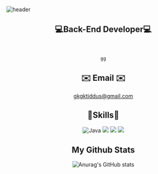 ![header](https://capsule-render.vercel.app/api?type=Waving&color=auto&height=300&section=header&text=Welcome&fontSize=80&fontAlignY=42&desc=SungYeon's%20Github%20Profile&descAlign=60&descSize=20&descAlignY=57)



<div align=center>

## 💻Back-End Developer💻
  <br>
  
```  
gg

```
## ✉️ Email ✉️

gkgktjddus@gmail.com

## 🔨Skills🔨

<img alt="Java" src ="https://img.shields.io/badge/Java-007396.svg?&style=for-the-badge&logo=Java&logoColor=White"/>
<img src="https://img.shields.io/badge/Spring Boot-6DB33F?style=for-the-badge&logo=spring boot&logoColor=white"> 
<img src="https://img.shields.io/badge/oracle-F80000?style=for-the-badge&logo=oracle&logoColor=white">
<img src="https://img.shields.io/badge/mysql-4479A1?style=for-the-badge&logo=mysql&logoColor=white">



## My Github Stats

![Anurag's GitHub stats](https://github-readme-stats.vercel.app/api?username=lunachild2&show_icons=true&theme=radical)

</div>
<!--
**lunachild2/lunachild2** is a ✨ _special_ ✨ repository because its `README.md` (this file) appears on your GitHub profile.

Here are some ideas to get you started:

- 🔭 I’m currently working on ...
- 🌱 I’m currently learning ...
- 👯 I’m looking to collaborate on ...
- 🤔 I’m looking for help with ...
- 💬 Ask me about ...
- 📫 How to reach me: ...
- 😄 Pronouns: ...
- ⚡ Fun fact: ...
-->
